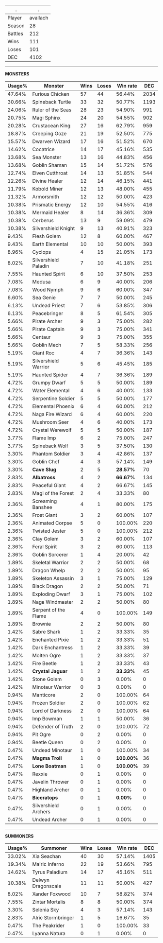 .|.
|-|-
Player|avallach
Season|28
Battles|212
Wins|111
Loses|101
DEC|4102

---
**MONSTERS**

Usage%|Monster|Wins|Loses|Win rate|DEC|
-|-|-|-|-|-|
47.64%|Furious Chicken|57|44|56.44%|2034|
30.66%|Spineback Turtle|33|32|50.77%|1193|
24.06%|Ruler of the Seas|28|23|54.90%|991|
20.75%|Magi Sphinx|24|20|54.55%|902|
20.28%|Crustacean King|27|16|62.79%|959|
18.87%|Creeping Ooze|21|19|52.50%|775|
15.57%|Dwarven Wizard|17|16|51.52%|670|
14.62%|Cocatrice|14|17|45.16%|535|
13.68%|Sea Monster|13|16|44.83%|456|
13.68%|Goblin Shaman|15|14|51.72%|576|
12.74%|Elven Cutthroat|14|13|51.85%|544|
12.26%|Divine Healer|12|14|46.15%|441|
11.79%|Kobold Miner|12|13|48.00%|455|
11.32%|Armorsmith|12|12|50.00%|423|
10.38%|Prismatic Energy|12|10|54.55%|416|
10.38%|Mermaid Healer|8|14|36.36%|309|
10.38%|Cerberus|13|9|59.09%|479|
10.38%|Silvershield Knight|9|13|40.91%|323|
9.43%|Flesh Golem|12|8|60.00%|467|
9.43%|Earth Elemental|10|10|50.00%|393|
8.96%|Cyclops|4|15|21.05%|173|
8.02%|Silvershield Paladin|7|10|41.18%|251|
7.55%|Haunted Spirit|6|10|37.50%|253|
7.08%|Medusa|6|9|40.00%|206|
7.08%|Wood Nymph|9|6|60.00%|347|
6.60%|Sea Genie|7|7|50.00%|245|
6.13%|Undead Priest|7|6|53.85%|306|
6.13%|Peacebringer|8|5|61.54%|305|
5.66%|Pirate Archer|9|3|75.00%|282|
5.66%|Pirate Captain|9|3|75.00%|341|
5.66%|Centaur|9|3|75.00%|355|
5.66%|Goblin Mech|7|5|58.33%|256|
5.19%|Giant Roc|4|7|36.36%|143|
5.19%|Silvershield Warrior|5|6|45.45%|185|
5.19%|Haunted Spider|4|7|36.36%|189|
4.72%|Grumpy Dwarf|5|5|50.00%|189|
4.72%|Water Elemental|4|6|40.00%|133|
4.72%|Serpentine Soldier|5|5|50.00%|177|
4.72%|Elemental Phoenix|6|4|60.00%|212|
4.72%|Naga Fire Wizard|6|4|60.00%|220|
4.72%|Mushroom Seer|4|6|40.00%|173|
4.72%|Crystal Werewolf|5|5|50.00%|187|
3.77%|Flame Imp|6|2|75.00%|247|
3.77%|Spineback Wolf|3|5|37.50%|130|
3.30%|Phantom Soldier|3|4|42.86%|137|
3.30%|Goblin Chef|4|3|57.14%|149|
3.30%|**Cave Slug**|2|5|**28.57%**|70|
2.83%|**Albatross**|4|2|**66.67%**|134|
2.83%|Peaceful Giant|4|2|66.67%|145|
2.83%|Magi of the Forest|2|4|33.33%|80|
2.36%|Screaming Banshee|4|1|80.00%|175|
2.36%|Frost Giant|3|2|60.00%|107|
2.36%|Animated Corpse|5|0|100.00%|220|
2.36%|Twisted Jester|5|0|100.00%|212|
2.36%|Clay Golem|3|2|60.00%|107|
2.36%|Feral Spirit|3|2|60.00%|113|
2.36%|Goblin Sorcerer|1|4|20.00%|42|
1.89%|Skeletal Warrior|2|2|50.00%|68|
1.89%|Dragon Whelp|2|2|50.00%|95|
1.89%|Skeleton Assassin|3|1|75.00%|129|
1.89%|Black Dragon|2|2|50.00%|71|
1.89%|Exploding Dwarf|3|1|75.00%|102|
1.89%|Naga Windmaster|2|2|50.00%|80|
1.89%|Serpent of the Flame|4|0|100.00%|149|
1.89%|Brownie|2|2|50.00%|80|
1.42%|Sabre Shark|1|2|33.33%|35|
1.42%|Enchanted Pixie|1|2|33.33%|51|
1.42%|Dark Enchantress|1|2|33.33%|39|
1.42%|Molten Ogre|1|2|33.33%|37|
1.42%|Fire Beetle|1|2|33.33%|43|
1.42%|**Crystal Jaguar**|1|2|**33.33%**|45|
1.42%|Stone Golem|0|3|0.00%|0|
1.42%|Minotaur Warrior|0|3|0.00%|0|
0.94%|Manticore|2|0|100.00%|64|
0.94%|Frozen Soldier|2|0|100.00%|62|
0.94%|Lord of Darkness|2|0|100.00%|64|
0.94%|Imp Bowman|1|1|50.00%|36|
0.94%|Defender of Truth|2|0|100.00%|72|
0.94%|Pit Ogre|0|2|0.00%|0|
0.94%|Beetle Queen|0|2|0.00%|0|
0.47%|Undead Minotaur|1|0|100.00%|34|
0.47%|**Magma Troll**|1|0|**100.00%**|36|
0.47%|**Lone Boatman**|1|0|**100.00%**|39|
0.47%|Rexxie|0|1|0.00%|0|
0.47%|Javelin Thrower|0|1|0.00%|0|
0.47%|Highland Archer|0|1|0.00%|0|
0.47%|**Biceratops**|0|1|**0.00%**|0|
0.47%|Silvershield Archers|0|1|0.00%|0|
0.47%|Undead Archer|0|1|0.00%|0|

---
**SUMMONERS**

Usage%|Summoner|Wins|Loses|Win rate|DEC|
-|-|-|-|-|-|
33.02%|Xia Seachan|40|30|57.14%|1405|
19.34%|Malric Inferno|22|19|53.66%|795|
14.62%|Tyrus Paladium|14|17|45.16%|511|
10.38%|Delwyn Dragonscale|11|11|50.00%|427|
8.02%|Xander Foxwood|10|7|58.82%|374|
7.55%|Zintar Mortalis|8|8|50.00%|374|
3.30%|Selenia Sky|4|3|57.14%|143|
2.83%|Alric Stormbringer|1|5|16.67%|35|
0.47%|The Peakrider|1|0|100.00%|33|
0.47%|Lyanna Natura|0|1|0.00%|0|
